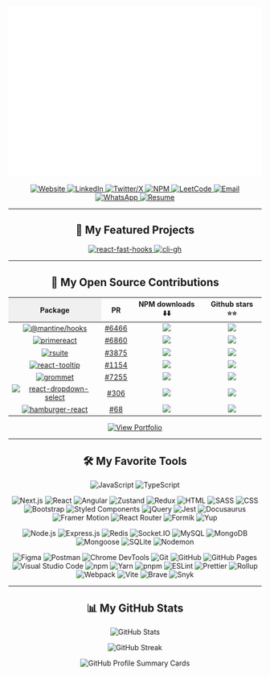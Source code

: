 <div align="center">
  <a href="https://jpranays.netlify.app/">
     <picture>
      <source media="(prefers-color-scheme: dark)" srcset="https://github.com/jpranays/jpranays/blob/main/welcome-dark.svg" />
      <source media="(prefers-color-scheme: light)" srcset="https://github.com/jpranays/jpranays/blob/main/welcome-dark.svg" />
      <img width="max-content" alt="My name" src="https://github.com/jpranays/jpranays/blob/main/welcome-light.svg" />
    </picture>
  </a>
</div>


<p align="center">
  <a href="https://jpranays.netlify.app" target="_blank">
    <img src="https://img.shields.io/badge/Website-21356C?style=for-the-badge&logo=netlify&logoColor=white" alt="Website">
  </a>
  <a href="https://www.linkedin.com/in/jpranays">
    <img src="https://img.shields.io/badge/LinkedIn-0077B5?style=for-the-badge&logo=linkedin&logoColor=white" alt="LinkedIn">
  </a>
  <a href="https://x.com/jpranays">
    <img src="https://img.shields.io/badge/Twitter-343434?style=for-the-badge&logo=x&logoColor=white" alt="Twitter/X">
  </a>
  <a href="https://www.npmjs.com/~jpranays">
    <img src="https://img.shields.io/badge/NPM-CB3837?style=for-the-badge&logo=npm&logoColor=white" alt="NPM">
  </a>
  <a href="https://leetcode.com/u/jpranays">
    <img src="https://img.shields.io/badge/LeetCode-f79c15?style=for-the-badge&logo=leetcode&logoColor=white" alt="LeetCode">
  </a>
  <a href="mailto:pranay1315@gmail.com">
    <img src="https://img.shields.io/badge/Email-EA4335?style=for-the-badge&logo=gmail&logoColor=white" alt="Email">
  </a>
<a href="https://wa.me/918888399676" target="_blank">
  <img src="https://img.shields.io/badge/Reach%20Out-25d366?style=for-the-badge&logo=whatsapp&logoColor=white" alt="WhatsApp">
</a>
<!--   <a href="https://discord.com/users/jpranays" target="_blank">
  <img src="https://img.shields.io/badge/Let's%20Connect-4752C4?style=for-the-badge&logo=discord&logoColor=white" alt="Discord">
</a> -->
  <a href="https://jpranays.netlify.app/Pranay_Sunil_Jadhav_Resume.pdf" target="_blank">
  <img src="https://img.shields.io/badge/Resume-4285F4?style=for-the-badge&logo=googledocs&logoColor=white" alt="Resume">
  </a>
</p>

---

<h2 align="center">🤩 My Featured Projects</h2>

<p align="center">
  <a href="https://github.com/jpranays/react-fast-hooks">
    <picture>
      <source media="(prefers-color-scheme: dark)" srcset="https://jpranays-github-readme-stats.vercel.app/api/pin/?username=jpranays&repo=react-fast-hooks&theme=dracula&title_color=f3f3f4&hide_border=false&icon_color=f3f3f4&show_icons=false&hide_forks=true&npm_package=react-fast-hooks" />
      <source media="(prefers-color-scheme: light)" srcset="https://jpranays-github-readme-stats.vercel.app/api/pin/?username=jpranays&repo=react-fast-hooks&theme=dracula&title_color=f3f3f4&hide_border=false&icon_color=f3f3f4&show_icons=false&hide_forks=true&npm_package=react-fast-hooks" />
      <img width="max-content" alt="react-fast-hooks" src="https://jpranays-github-readme-stats.vercel.app/api/pin/?username=jpranays&repo=react-fast-hooks&theme=dracula&title_color=f3f3f4&hide_border=false&icon_color=f3f3f4&show_icons=false&hide_forks=true&npm_package=react-fast-hooks" />
    </picture>
  </a>

  <a href="https://github.com/jpranays/cli-gh">
    <picture>
      <source media="(prefers-color-scheme: dark)" srcset="https://jpranays-github-readme-stats.vercel.app/api/pin/?username=jpranays&repo=cli-gh&theme=dracula&title_color=f3f3f4&text_color=ffffff&hide_border=false&icon_color=f3f3f4&show_icons=false&hide_forks=true&npm_package=cli-gh" />
      <source media="(prefers-color-scheme: light)" srcset="https://jpranays-github-readme-stats.vercel.app/api/pin/?username=jpranays&repo=cli-gh&theme=dracula&title_color=f3f3f4&text_color=ffffff&hide_border=false&icon_color=f3f3f4&show_icons=false&hide_forks=true&npm_package=cli-gh" />
      <img width="max-content" alt="cli-gh" src="https://jpranays-github-readme-stats.vercel.app/api/pin/?username=jpranays&repo=cli-gh&theme=dracula&title_color=f3f3f4&text_color=ffffff&hide_border=false&icon_color=f3f3f4&show_icons=false&hide_forks=true&npm_package=cli-gh" />
    </picture>
  </a>
</p>

---

<h2 align="center">📘 My Open Source Contributions</h2>

<div align="center">

<table>
  <thead>
    <tr>
      <th style="background-color: #f0f0f0;">Package</th>
      <th>PR</th>
      <th>NPM downloads ⬇️⬇️</th>
      <th>Github stars ⭐⭐</th>
    </tr>
  </thead>
  <tbody>
    <tr>
      <td align="center">
        <a href="https://www.npmjs.com/package/@mantine/hooks">
          <img src="https://img.shields.io/npm/v/@mantine/hooks?label=@mantine/hooks&style=for-the-badge&logo=npm" alt="@mantine/hooks" />
        </a>
      </td>
      <td align="center">
        <a href="https://github.com/mantinedev/mantine/pull/6466">#6466</a>
      </td>
      <td align="center">
        <a href="https://www.npmjs.com/package/@mantine/hooks">
          <img src="https://img.shields.io/npm/dm/@mantine/hooks" />
        </a>
      </td>
      <td align="center">
        <a href="https://github.com/mantinedev/mantine">
          <img src="https://img.shields.io/github/stars/mantinedev/mantine" />
        </a>
      </td>
    </tr>
    <tr>
      <td align="center">
        <a href="https://www.npmjs.com/package/primereact">
          <img src="https://img.shields.io/npm/v/primereact?label=primereact&style=for-the-badge&logo=npm" alt="primereact" />
        </a>
      </td>
      <td align="center">
        <a href="https://github.com/primefaces/primereact/pull/6860">#6860</a>
      </td>
      <td align="center">
        <a href="https://www.npmjs.com/package/primereact">
          <img src="https://img.shields.io/npm/dm/primereact" />
        </a>
      </td>
      <td align="center">
        <a href="https://github.com/primefaces/primereact">
          <img src="https://img.shields.io/github/stars/primefaces/primereact" />
        </a>
      </td>
    </tr>
    <tr>
      <td align="center">
        <a href="https://www.npmjs.com/package/rsuite">
          <img src="https://img.shields.io/npm/v/rsuite?label=rsuite&style=for-the-badge&logo=npm" alt="rsuite" />
        </a>
      </td>
      <td align="center">
        <a href="https://github.com/rsuite/rsuite/pull/3875">#3875</a>
      </td>
      <td align="center">
        <a href="https://www.npmjs.com/package/rsuite">
          <img src="https://img.shields.io/npm/dm/rsuite" />
        </a>
      </td>
      <td align="center">
        <a href="https://github.com/rsuite/rsuite">
          <img src="https://img.shields.io/github/stars/rsuite/rsuite" />
        </a>
      </td>
    </tr>
    <tr>
      <td align="center">
        <a href="https://www.npmjs.com/package/react-tooltip">
          <img src="https://img.shields.io/npm/v/react-tooltip?label=react-tooltip&style=for-the-badge&logo=npm" alt="react-tooltip" />
        </a>
      </td>
      <td align="center">
        <a href="https://github.com/ReactTooltip/react-tooltip/pull/1154">#1154</a>
      </td>
      <td align="center">
        <a href="https://www.npmjs.com/package/react-tooltip">
          <img src="https://img.shields.io/npm/dm/react-tooltip" />
        </a>
      </td>
      <td align="center">
        <a href="https://github.com/ReactTooltip/react-tooltip">
          <img src="https://img.shields.io/github/stars/ReactTooltip/react-tooltip" />
        </a>
      </td>
    </tr>
    <tr>
      <td align="center">
        <a href="https://www.npmjs.com/package/grommet">
          <img src="https://img.shields.io/npm/v/grommet?label=grommet&style=for-the-badge&logo=npm" alt="grommet" />
        </a>
      </td>
      <td align="center">
        <a href="https://github.com/grommet/grommet/pull/7255">#7255</a>
      </td>
      <td align="center">
        <a href="https://www.npmjs.com/package/grommet">
          <img src="https://img.shields.io/npm/dm/grommet" />
        </a>
      </td>
      <td align="center">
        <a href="https://github.com/grommet/grommet">
          <img src="https://img.shields.io/github/stars/grommet/grommet" />
        </a>
      </td>
    </tr>
    <tr>
      <td align="center">
        <a href="https://www.npmjs.com/package/react-dropdown-select">
          <img src="https://img.shields.io/npm/v/react-dropdown-select?label=react-dropdown-select&style=for-the-badge&logo=npm" alt="react-dropdown-select" />
        </a>
      </td>
      <td align="center">
        <a href="https://github.com/sanusart/react-dropdown-select/pull/306">#306</a>
      </td>
      <td align="center">
        <a href="https://www.npmjs.com/package/react-dropdown-select">
          <img src="https://img.shields.io/npm/dm/react-dropdown-select" />
        </a>
      </td>
      <td align="center">
        <a href="https://github.com/sanusart/react-dropdown-select">
          <img src="https://img.shields.io/github/stars/sanusart/react-dropdown-select" />
        </a>
      </td>
    </tr>
    <tr>
      <td align="center">
        <a href="https://www.npmjs.com/package/hamburger-react">
          <img src="https://img.shields.io/npm/v/hamburger-react?label=hamburger-react&style=for-the-badge&logo=npm" alt="hamburger-react" />
        </a>
      </td>
      <td align="center">
        <a href="https://github.com/cyntler/hamburger-react/pull/68">#68</a>
      </td>
      <td align="center">
        <a href="https://www.npmjs.com/package/hamburger-react">
          <img src="https://img.shields.io/npm/dm/hamburger-react" />
        </a>
      </td>
      <td align="center">
        <a href="https://github.com/cyntler/hamburger-react">
          <img src="https://img.shields.io/github/stars/cyntler/hamburger-react" />
        </a>
      </td>
    </tr>
  </tbody>
</table>

</div>



<p align="center">
  <a href="https://github.com/jpranays/pranay-portfolio?tab=readme-ov-file#pranay-sunil-jadhav" target="_blank" rel="noopener noreferrer">
    <img src="https://img.shields.io/badge/View%20Full%20Portfolio-d6d5d5?style=for-the-badge&logo=github&logoColor=181717" alt="View Portfolio">
  </a>
</p>

---

<h2 align="center">🛠️ My Favorite Tools</h2>

<!-- 🧑‍💻 Languages -->
<p align="center">
  <img alt="JavaScript" src="https://img.shields.io/badge/JavaScript-F7DF1E.svg?logo=javascript&logoColor=black">
  <img alt="TypeScript" src="https://img.shields.io/badge/TypeScript-007ACC.svg?logo=typescript&logoColor=white">
</p>

<!-- 🎨 Front-end -->
<p align="center">
  <img alt="Next.js" src="https://img.shields.io/badge/Next.js-000000.svg?logo=next.js&logoColor=white">
  <img alt="React" src="https://img.shields.io/badge/React-20232a.svg?logo=react&logoColor=61DAFB">
  <img alt="Angular" src="https://img.shields.io/badge/Angular-DD0031.svg?logo=angular&logoColor=white">
  <img alt="Zustand" src="https://img.shields.io/badge/Zustand-592e3f.svg?logo=zustand&logoColor=white">
  <img alt="Redux" src="https://img.shields.io/badge/Redux-764ABC.svg?logo=redux&logoColor=white">
  <img alt="HTML" src="https://img.shields.io/badge/HTML-E34F26.svg?logo=html5&logoColor=white">
  <img alt="SASS" src="https://img.shields.io/badge/SASS-cc6699.svg?logo=sass&logoColor=white">
  <img alt="CSS" src="https://img.shields.io/badge/CSS-1572B6.svg?logo=css3&logoColor=white">
  <img alt="Bootstrap" src="https://img.shields.io/badge/Bootstrap-7952B3.svg?logo=bootstrap&logoColor=white">
  <img alt="Styled Components" src="https://img.shields.io/badge/Styled--Components-DB7093?logo=styled-components&logoColor=white">
  <img alt="jQuery" src="https://img.shields.io/badge/jQuery-0769AD.svg?logo=jquery&logoColor=white">
  <img alt="Jest" src="https://img.shields.io/badge/Jest-C21325.svg?logo=jest&logoColor=white">
  <img alt="Docusaurus" src="https://img.shields.io/badge/Docusaurus-3ecc5f?logo=docusaurus&logoColor=white">
  <img alt="Framer Motion" src="https://img.shields.io/badge/Framer%20Motion-0081CB.svg?logo=framer&logoColor=white">
  <img alt="React Router" src="https://img.shields.io/badge/React%20Router-CA4245.svg?logo=react-router&logoColor=white">
  <img alt="Formik" src="https://img.shields.io/badge/Formik-0B1D3D.svg?logo=formik&logoColor=white">
  <img alt="Yup" src="https://img.shields.io/badge/Yup-0A4B8D.svg?logo=yup&logoColor=white">
</p>

<!-- ⚙️ Back-end -->
<p align="center">
  <img alt="Node.js" src="https://img.shields.io/badge/Node.js-339933.svg?logo=node.js&logoColor=white">
  <img alt="Express.js" src="https://img.shields.io/badge/Express.js-404d59.svg?logo=express&logoColor=white">
  <img alt="Redis" src="https://img.shields.io/badge/Redis-DC382D.svg?logo=redis&logoColor=white">
  <img alt="Socket.IO" src="https://img.shields.io/badge/Socket.IO-010101.svg?logo=socket.io&logoColor=white">
  <img alt="MySQL" src="https://img.shields.io/badge/MySQL-00758F.svg?logo=mysql&logoColor=white">
  <img alt="MongoDB" src="https://img.shields.io/badge/MongoDB-4ea94b.svg?logo=mongodb&logoColor=white">
  <img alt="Mongoose" src="https://img.shields.io/badge/Mongoose-880000.svg?logo=mongoose&logoColor=white">
  <img alt="SQLite" src="https://img.shields.io/badge/SQLite-003B57.svg?logo=sqlite&logoColor=white">
  <img alt="Nodemon" src="https://img.shields.io/badge/Nodemon-76D04B.svg?logo=nodemon&logoColor=white">
</p>

<!-- 🧰 Tools -->
<p  align="center">
  <img alt="Figma" src="https://img.shields.io/badge/Figma-F24E1E.svg?logo=figma&logoColor=white">
  <img alt="Postman" src="https://img.shields.io/badge/Postman-FF6C37.svg?logo=postman&logoColor=white">
  <img alt="Chrome DevTools" src="https://img.shields.io/badge/Chrome%20DevTools-4285F4.svg?logo=google-chrome&logoColor=white">
  <img alt="Git" src="https://img.shields.io/badge/Git-F05033.svg?logo=git&logoColor=white">
  <img alt="GitHub" src="https://img.shields.io/badge/GitHub-181717.svg?logo=github&logoColor=white">
  <img alt="GitHub Pages" src="https://img.shields.io/badge/GitHub%20Pages-327FC7.svg?logo=github&logoColor=white">
  <img alt="Visual Studio Code" src="https://img.shields.io/badge/Visual%20Studio%20Code-007ACC.svg?logo=visual-studio-code&logoColor=white">
  <img alt="npm" src="https://img.shields.io/badge/npm-CB3837.svg?logo=npm&logoColor=white">
  <img alt="Yarn" src="https://img.shields.io/badge/Yarn-2C8EBB.svg?logo=yarn&logoColor=white">
  <img alt="pnpm" src="https://img.shields.io/badge/pnpm-F69220.svg?logo=pnpm&logoColor=white">
  <img alt="ESLint" src="https://img.shields.io/badge/ESLint-4B3263.svg?logo=eslint&logoColor=white">
  <img alt="Prettier" src="https://img.shields.io/badge/Prettier-F7B93E.svg?logo=prettier&logoColor=black">
  <img alt="Rollup" src="https://img.shields.io/badge/Rollup-EC4A3F.svg?logo=rollup.js&logoColor=white">
  <img alt="Webpack" src="https://img.shields.io/badge/Webpack-8DD6F9.svg?logo=webpack&logoColor=black">
  <img alt="Vite" src="https://img.shields.io/badge/Vite-646CFF.svg?logo=vite&logoColor=white"/>
  <img alt="Brave" src="https://img.shields.io/badge/Brave-FF5900.svg?logo=brave&logoColor=white">
  <img alt="Snyk" src="https://img.shields.io/badge/Snyk-4F86F7.svg?logo=snyk&logoColor=white">
</p>

---

<h2 align="center">📊 My GitHub Stats</h2>

<p align="center">
  <picture>
    <source media="(prefers-color-scheme: dark)" srcset="https://jpranays-github-readme-stats.vercel.app/api?username=jpranays&show_icons=true&theme=dracula&title_color=58a6ff&icon_color=79c0ff&hide_border=false" />
    <source media="(prefers-color-scheme: light)" srcset="https://jpranays-github-readme-stats.vercel.app/api?username=jpranays&show_icons=true&theme=swift&title_color=0d47a2&icon_color=0d47a1&hide_border=false" />
    <img height="max-content" alt="GitHub Stats" src="https://jpranays-github-readme-stats.vercel.app/api?username=jpranays&show_icons=true&theme=swift&title_color=0d47a2&icon_color=0d47a1&hide_border=false" />
  </picture>
<!--
  <picture>
    <source media="(prefers-color-scheme: dark)" srcset="https://jpranays-github-readme-stats.vercel.app/api/top-langs/?username=jpranays&layout=compact&theme=dracula&title_color=58a6ff&hide_border=false" />
    <source media="(prefers-color-scheme: light)" srcset="https://jpranays-github-readme-stats.vercel.app/api/top-langs/?username=jpranays&layout=compact&theme=swift&title_color=0d47a1&hide_border=false" />
    <img height="180em" alt="Top Languages" src="https://jpranays-github-readme-stats.vercel.app/api/top-langs/?username=jpranays&layout=compact&theme=swift&title_color=0d47a1&hide_border=false" />
  </picture>
  -->
</p>

<p align="center">
  <picture>
    <source media="(prefers-color-scheme: dark)" srcset="https://jpranays-github-readme-streak-stats.vercel.app?user=jpranays&theme=dracula&ring=58a6ff&fire=FF6C37&currStreakNum=FFFFFF&sideLabels=FFFFFF&dates=AAAAAA&hide_border=false&sideNums=FFFFFF" />
    <source media="(prefers-color-scheme: light)" srcset="https://jpranays-github-readme-streak-stats.vercel.app?user=jpranays&theme=swift&ring=0d47a1&fire=FF6C37&currStreakNum=000000&sideLabels=000000&dates=444444&hide_border=false" />
    <img alt="GitHub Streak" src="https://jpranays-github-readme-streak-stats.vercel.app?user=jpranays&theme=swift&ring=0d47a1&fire=FF6C37&currStreakNum=000000&sideLabels=000000&dates=444444&hide_border=false" />
  </picture>
</p>

<p align="center">
  <picture>
    <source media="(prefers-color-scheme: dark)" srcset="https://jpranays-github-profile-summary-cards.vercel.app/api/cards/profile-details?username=jpranays&theme=dracula" />
    <source media="(prefers-color-scheme: light)" srcset="https://jpranays-github-profile-summary-cards.vercel.app/api/cards/profile-details?username=jpranays&theme=swift" />
    <img alt="GitHub Profile Summary Cards" src="https://jpranays-github-profile-summary-cards.vercel.app/api/cards/profile-details?username=jpranays&theme=swift" />
  </picture>
</p>

